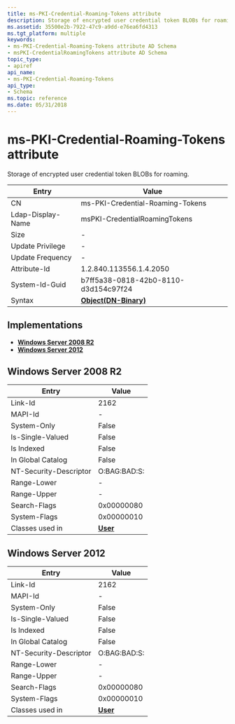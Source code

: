 ```yaml
---
title: ms-PKI-Credential-Roaming-Tokens attribute
description: Storage of encrypted user credential token BLOBs for roaming.
ms.assetid: 35500e2b-7922-47c9-a9dd-e76ea6fd4313
ms.tgt_platform: multiple
keywords:
- ms-PKI-Credential-Roaming-Tokens attribute AD Schema
- msPKI-CredentialRoamingTokens attribute AD Schema
topic_type:
- apiref
api_name:
- ms-PKI-Credential-Roaming-Tokens
api_type:
- Schema
ms.topic: reference
ms.date: 05/31/2018
---
```


# ms-PKI-Credential-Roaming-Tokens attribute

Storage of encrypted user credential token BLOBs for roaming.



| Entry | Value |
|-------------------|-------------------------------------------------|
| CN                | ms-PKI-Credential-Roaming-Tokens                |
| Ldap-Display-Name | msPKI-CredentialRoamingTokens                   |
| Size              | \-                                              |
| Update Privilege  | \-                                              |
| Update Frequency  | \-                                              |
| Attribute-Id      | 1.2.840.113556.1.4.2050                         |
| System-Id-Guid    | b7ff5a38-0818-42b0-8110-d3d154c97f24            |
| Syntax            | [**Object(DN-Binary)**](s-object-dn-binary.md) |



## Implementations

-   [**Windows Server 2008 R2**](#windows-server-2008-r2)
-   [**Windows Server 2012**](#windows-server-2012)

## Windows Server 2008 R2



| Entry | Value |
|------------------------|-----------------------------------|
| Link-Id                | 2162                              |
| MAPI-Id                | \-                                |
| System-Only            | False                             |
| Is-Single-Valued       | False                             |
| Is Indexed             | False                             |
| In Global Catalog      | False                             |
| NT-Security-Descriptor | O:BAG:BAD:S:                      |
| Range-Lower            | \-                                |
| Range-Upper            | \-                                |
| Search-Flags           | 0x00000080                        |
| System-Flags           | 0x00000010                        |
| Classes used in        | [**User**](c-user.md)<br/> |



## Windows Server 2012



| Entry | Value |
|------------------------|-----------------------------------|
| Link-Id                | 2162                              |
| MAPI-Id                | \-                                |
| System-Only            | False                             |
| Is-Single-Valued       | False                             |
| Is Indexed             | False                             |
| In Global Catalog      | False                             |
| NT-Security-Descriptor | O:BAG:BAD:S:                      |
| Range-Lower            | \-                                |
| Range-Upper            | \-                                |
| Search-Flags           | 0x00000080                        |
| System-Flags           | 0x00000010                        |
| Classes used in        | [**User**](c-user.md)<br/> |



 

 






